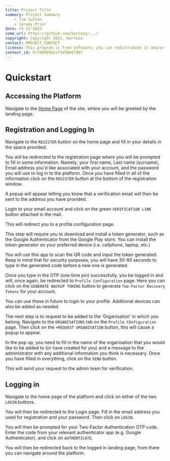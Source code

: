 ```yaml
---
title: Project Title
summary: Project Summary
    - Tim Sutton
    - Jeremy Prior
date: 24-12-2023
some_url: https://github.com/kartoza/.../
copyright: Copyright 2023, Kartoza
contact: PROJECT_CONTACT
license: This program is free software; you can redistribute it and/or modify it under the terms of the GNU Affero General Public License as published by the Free Software Foundation; either version 3 of the License, or (at your option) any later version.
context_id: VrfXH5X9kkzfJUTWe6TZKf
---
```


# Quickstart

## Accessing the Platform

Navigate to the [Home Page](https://SITE_URL/) of the site, where you will be
greeted by the landing page.

## Registration and Logging In

Navigate to the `REGISTER` button on the home page and fill in your details in
the space provided.

You will be redirected to the registration page where you will be prompted to
fill in some information. Namely; your first name, Last name (surname), Email
address you'd like associated with your account, and the password you will use
to log in to the platform. Once you have filled in all of the information click
on the `REGISTER` button at the bottom of the registration window.

A popup will appear letting you know that a verification email will then be
sent to the address you have provided.

Login to your email account and click on the green `VERIFICATION LINK` button
attached in the mail.

This will redirect you to a profile configuration page.

This step will require you to download and install a token generator, such as
the Google Authenticator from the Google Play store. You can install the token
generator on your preferred device (i.e. cellphone, laptop, etc.)

You will use this app to scan the QR code and input the token generated. Keep
in mind that for security purposes, you will have 30-60 seconds to type in the
generated code before a new one is generated.

Once you type in the OTP (one time pin) successfully, you be logged in and
will, once again, be redirected to `Profile Configuration` page. Here you can
click on the `GENERATE BACKUP TOKENS` button to generate `Two-Factor Recovery
Tokens` for your account.

You can use these in future to login to your profile. Additional devices can
also be added as needed.

The next step is to request to be added to the ‘Organisation’ in which you
belong. Navigate to the `ORGANISATIONS` tab on the `Profile COnfiguration`
page. Then click on the `+REQUEST ORGANISATION` button, this will cause a popup
to appear.

In the pop up, you need to fill in the name of the organisation that you would
like to be added to (or have created for you) and a message to the
administrator with any additional information you think is necessary. Once you
have filled in everything, click on the `SEND` button.

This will send your request to the admin team for verification.


## Logging in

Navigate to the home page of the platform and click on either of the two
`LOGIN` buttons.

You will then be redirected to the Login page. Fill in the email address you
used for registration and your password. Then click on `LOGIN`.

You will then be prompted for your Two-Factor Authentication OTP code. Enter
the code from your relevant authenticator app (e.g. Google Authenticator), and
click on `AUTHENTICATE`.

You will then be redirected back to the logged in landing page, from there you
can navigate around the platform.
